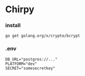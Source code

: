 # Chirpy
### install
```
go get golang.org/x/crypto/bcrypt
```

### .env
```
DB_URL="postgres://..."
PLATFORM="dev"
SECRET="somesecretkey"
```
